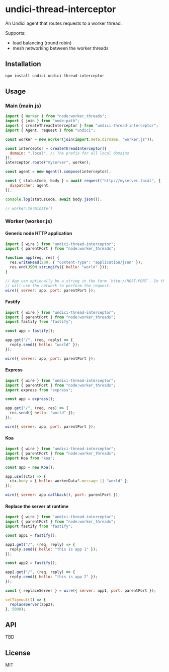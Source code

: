 # undici-thread-interceptor

An Undici agent that routes requests to a worker thread.

Supports:

- load balancing (round robin)
- mesh networking between the worker threads

## Installation

```bash
npm install undici undici-thread-interceptor
```

## Usage

### Main (main.js)

```javascript
import { Worker } from "node:worker_threads";
import { join } from "node:path";
import { createThreadInterceptor } from "undici-thread-interceptor";
import { Agent, request } from "undici";

const worker = new Worker(join(import.meta.dirname, "worker.js"));

const interceptor = createThreadInterceptor({
  domain: ".local", // The prefix for all local domains
});
interceptor.route("myserver", worker);

const agent = new Agent().compose(interceptor);

const { statusCode, body } = await request("http://myserver.local", {
  dispatcher: agent,
});

console.log(statusCode, await body.json());

// worker.terminate()
```

### Worker (worker.js)

#### Generic node HTTP application

```javascript
import { wire } from "undici-thread-interceptor";
import { parentPort } from "node:worker_threads";

function app(req, res) {
  res.writeHead(200, { "Content-Type": "application/json" });
  res.end(JSON.stringify({ hello: "world" }));
}

// App can optionally be a string in the form `http://HOST:PORT`. In that case the interceptor
// will use the network to perform the request.
wire({ server: app, port: parentPort });
```

#### Fastify

```javascript
import { wire } from "undici-thread-interceptor";
import { parentPort } from "node:worker_threads";
import fastify from "fastify";

const app = fastify();

app.get("/", (req, reply) => {
  reply.send({ hello: "world" });
});

wire({ server: app, port: parentPort });
```

#### Express

```javascript
import { wire } from "undici-thread-interceptor";
import { parentPort } from "node:worker_threads";
import express from "express";

const app = express();

app.get("/", (req, res) => {
  res.send({ hello: "world" });
});

wire({ server: app, port: parentPort });
```

#### Koa

```javascript
import { wire } from "undici-thread-interceptor";
import { parentPort } from "node:worker_threads";
import Koa from "koa";

const app = new Koa();

app.use((ctx) => {
  ctx.body = { hello: workerData?.message || "world" };
});

wire({ server: app.callback(), port: parentPort });
```

#### Replace the server at runtime

```javascript
import { wire } from "undici-thread-interceptor";
import { parentPort } from "node:worker_threads";
import fastify from "fastify";

const app1 = fastify();

app1.get("/", (req, reply) => {
  reply.send({ hello: "this is app 1" });
});

const app2 = fastify();

app2.get("/", (req, reply) => {
  reply.send({ hello: "this is app 2" });
});

const { replaceServer } = wire({ server: app1, port: parentPort });

setTimeout(() => {
  replaceServer(app2);
}, 5000);
```

## API

TBD

## License

MIT
